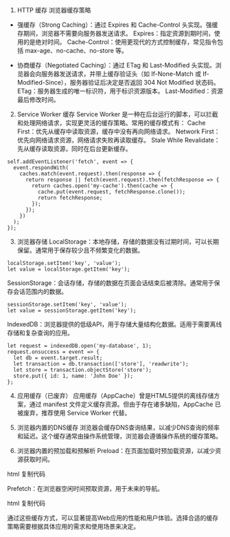 1. HTTP 缓存
浏览器缓存策略
+ 强缓存（Strong Caching）：通过 Expires 和 Cache-Control 头实现。强缓存期间，浏览器不需要向服务器发送请求。
    Expires：指定资源到期时间，使用的是绝对时间。
    Cache-Control：使用更现代的方式控制缓存，常见指令包括 max-age、no-cache、no-store 等。

+ 协商缓存（Negotiated Caching）：通过 ETag 和 Last-Modified 头实现。浏览器会向服务器发送请求，并带上缓存验证头（如 If-None-Match 或 If-Modified-Since），服务器验证后决定是否返回 304 Not Modified 状态码。
ETag：服务器生成的唯一标识符，用于标识资源版本。
Last-Modified：资源最后修改时间。

2. Service Worker 缓存
Service Worker 是一种在后台运行的脚本，可以拦截和处理网络请求，实现更灵活的缓存策略。常用的缓存模式有：
Cache First：优先从缓存中读取资源，缓存中没有再向网络请求。
Network First：优先向网络请求资源，网络请求失败再读取缓存。
Stale While Revalidate：先从缓存读取资源，同时在后台更新缓存。
```
self.addEventListener('fetch', event => {
  event.respondWith(
    caches.match(event.request).then(response => {
      return response || fetch(event.request).then(fetchResponse => {
        return caches.open('my-cache').then(cache => {
          cache.put(event.request, fetchResponse.clone());
          return fetchResponse;
        });
      });
    })
  );
});
```
3. 浏览器存储
LocalStorage：本地存储，存储的数据没有过期时间，可以长期保留。通常用于保存较少且不频繁变化的数据。
```
localStorage.setItem('key', 'value');
let value = localStorage.getItem('key');
```

SessionStorage：会话存储，存储的数据在页面会话结束后被清除。通常用于保存会话范围内的数据。
```
sessionStorage.setItem('key', 'value');
let value = sessionStorage.getItem('key');
```
IndexedDB：浏览器提供的低级API，用于存储大量结构化数据。适用于需要离线存储和复杂查询的应用。
```
let request = indexedDB.open('my-database', 1);
request.onsuccess = event => {
  let db = event.target.result;
  let transaction = db.transaction(['store'], 'readwrite');
  let store = transaction.objectStore('store');
  store.put({ id: 1, name: 'John Doe' });
};
```
4. 应用缓存（已废弃）
应用缓存（AppCache）曾是HTML5提供的离线存储方案，通过 manifest 文件定义缓存资源。但由于存在诸多缺陷，AppCache 已被废弃，推荐使用 Service Worker 代替。

5. 浏览器内置的DNS缓存
浏览器会缓存DNS查询结果，以减少DNS查询的频率和延迟。这个缓存通常由操作系统管理，浏览器会遵循操作系统的缓存策略。

6. 浏览器内置的预加载和预解析
Preload：在页面加载时预加载资源，以减少资源获取时间。

html
复制代码
<link rel="preload" href="styles.css" as="style">
Prefetch：在浏览器空闲时间预取资源，用于未来的导航。

html
复制代码
<link rel="prefetch" href="next-page.html">
通过这些缓存方式，可以显著提高Web应用的性能和用户体验。选择合适的缓存策略需要根据具体应用的需求和使用场景来决定。






